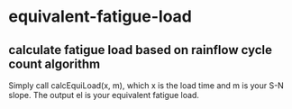 # equivalent-fatigue-load

## calculate fatigue load based on rainflow cycle count algorithm
Simply call calcEquiLoad(x, m), which x is the load time and m is your S-N slope. 
The output el is your equivalent fatigue load.
